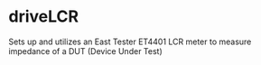 # driveLCR
Sets up and utilizes an East Tester ET4401 LCR meter to measure impedance of a DUT (Device Under Test)
